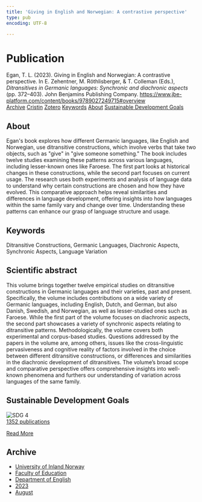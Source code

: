 ```yaml
---
title: 'Giving in English and Norwegian: A contrastive perspective'
type: pub
encoding: UTF-8

---
```

<h1>Publication</h1>
<article id="csl-bib-container-4UPWC3SL" class="csl-bib-container">
  <div class="csl-bib-body"> <div class="csl-entry">Egan, T. L. (2023). Giving in English and Norwegian: A contrastive perspective. In E. Zehentner, M. Röthlisberger, &#38; T. Colleman (Eds.), <i>Ditransitives in Germanic languages: Synchronic and diachronic aspects</i> (pp. 372–403). John Benjamins Publishing Company. <a href="https://www.jbe-platform.com/content/books/9789027249715#overview">https://www.jbe-platform.com/content/books/9789027249715#overview</a></div> </div>
  <div class="csl-bib-buttons">
    <a href="#taxonomy-article-4UPWC3SL" alt="archive" class="csl-bib-button">Archive</a>
    <a href="https://app.cristin.no/results/show.jsf?id=2167299" alt="Cristin" class="csl-bib-button">Cristin</a>
    <a href="http://zotero.org/groups/5881554/items/4UPWC3SL" alt="Zotero" class="csl-bib-button">Zotero</a>
    <a href="#keywords-article-4UPWC3SL" alt="keywords" class="csl-bib-button">Keywords</a>
    <a href="#about-article-4UPWC3SL" alt="about_pub" class="csl-bib-button">About</a>
    <a href="#sdg-article-4UPWC3SL" alt="sdg" class="csl-bib-button">Sustainable Development Goals</a>
  </div>
  <div id="csl-bib-meta-container-4UPWC3SL"></div>
</article>
<div id="csl-bib-meta-4UPWC3SL" class="csl-bib-meta">
  <article id="about-article-4UPWC3SL" class="about_pub-article">
    <h1>About</h1>
    Egan's book explores how different Germanic languages, like English and Norwegian, use ditransitive constructions, which involve verbs that take two objects, such as "give" in "give someone something." The book includes twelve studies examining these patterns across various languages, including lesser-known ones like Faroese. The first part looks at historical changes in these constructions, while the second part focuses on current usage. The research uses both experiments and analysis of language data to understand why certain constructions are chosen and how they have evolved. This comparative approach helps reveal similarities and differences in language development, offering insights into how languages within the same family vary and change over time. Understanding these patterns can enhance our grasp of language structure and usage.
  </article>
  <article id="keywords-article-4UPWC3SL" class="keywords-article">
    <h1>Keywords</h1>
    Ditransitive Constructions, Germanic Languages, Diachronic Aspects, Synchronic Aspects, Language Variation
  </article>
  <article id="abstract-article-4UPWC3SL" class="abstract-article">
    <h1>Scientific abstract</h1>
    This volume brings together twelve empirical studies on ditransitive constructions in Germanic languages and their varieties, past and present. Specifically, the volume includes contributions on a wide variety of Germanic languages, including English, Dutch, and German, but also Danish, Swedish, and Norwegian, as well as lesser-studied ones such as Faroese. While the first part of the volume focuses on diachronic aspects, the second part showcases a variety of synchronic aspects relating to ditransitive patterns. Methodologically, the volume covers both experimental and corpus-based studies. Questions addressed by the papers in the volume are, among others, issues like the cross-linguistic pervasiveness and cognitive reality of factors involved in the choice between different ditransitive constructions, or differences and similarities in the diachronic development of ditransitives. The volume’s broad scope and comparative perspective offers comprehensive insights into well-known phenomena and furthers our understanding of variation across languages of the same family.
  </article>
  <article id="sdg-article-4UPWC3SL" class="sdg-article">
    <h1>Sustainable Development Goals</h1>
    <div class="sdg-container"><div id="sdg4" class="sdg">
        <img src="{{< params subfolder >}}images/sdg/sdg04_en.png" class="image" alt="SDG 4">
        <div class="sdg-overlay">
          <a href="{{< params subfolder >}}en/archive/?sdg=4#archive" class="sdg-publication-count"><span>1352</span> publications</a>
          <p><a href="https://sdgs.un.org/goals/goal4" class="sdg-read-more">Read More</a></p>
        </div>
      </div></div>
  </article>
  <article id="taxonomy-article-4UPWC3SL" class="taxonomy-article">
    <h1>Archive</h1>
    <ul>
      <li><a href="{{< params subfolder >}}en/archive/?key=3DCRN523">University of Inland Norway</a></li>
      <li><a href="{{< params subfolder >}}en/archive/?key=WYNZA47F">Faculty of Education</a></li>
      <li><a href="{{< params subfolder >}}en/archive/?key=THSB4HN9">Department of English</a></li>
      <li><a href="{{< params subfolder >}}en/archive/?key=Z4WFKMZ4">2023</a></li>
      <li><a href="{{< params subfolder >}}en/archive/?key=3JVMYI3M">August</a></li>
    </ul>
  </article>
</div>
